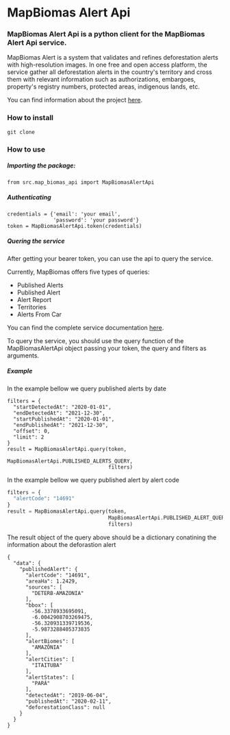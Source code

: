 # MapBiomas Alert Api

### MapBiomas Alert Api is a python client for the MapBiomas Alert Api service.</p>

MapBiomas Alert is a system that validates and refines deforestation alerts with high-resolution images. In one free and open access platform, the service gather all deforestation alerts in the country's territory and cross them with relevant information such as authorizations, embargoes, property's registry numbers, protected areas, indigenous lands, etc.

You can find information about the project [here](http://alerta.mapbiomas.org/en?cama_set_language=en).

### How to install
```
git clone 
```

### How to use
##### Importing the package:

```python3
from src.map_biomas_api import MapBiomasAlertApi
```
##### Authenticating
```python3
credentials = {'email': 'your email',
               'password': 'your password'}
token = MapBiomasAlertApi.token(credentials)
```
##### Quering the service
After getting your bearer token, you can use the api to query the service. 

Currently, MapBiomas offers five types of queries:
- Published Alerts
- Published Alert
- Alert Report
- Territories
- Alerts From Car

You can find the complete service documentation [here](https://plataforma.alerta.mapbiomas.org/api/documentation).

To query the service, you should use the query function of the MapBiomasAlertApi object passing your token, the query and filters as arguments.

##### Example
In the example bellow we query published alerts by date
```python3
filters = {
  "startDetectedAt": "2020-01-01",
  "endDetectedAt": "2021-12-30",
  "startPublishedAt": "2020-01-01",
  "endPublishedAt": "2021-12-30",
  "offset": 0,
  "limit": 2
}
result = MapBiomasAlertApi.query(token,
                                 MapBiomasAlertApi.PUBLISHED_ALERTS_QUERY,
                                 filters)

```

In the example bellow we query published alert by alert code
```python
filters = {
  "alertCode": "14691"
}
result = MapBiomasAlertApi.query(token,
                                 MapBiomasAlertApi.PUBLISHED_ALERT_QUERY,
                                 filters)
```
The result object of the query above should be a dictionary conatining the information about the deforastion alert
```python3
{
  "data": {
    "publishedAlert": {
      "alertCode": "14691",
      "areaHa": 1.2429,
      "sources": [
        "DETERB-AMAZONIA"
      ],
      "bbox": [
        -56.3378933695091,
        -6.0042908703269475,
        -56.320931339719536,
        -5.9873288405373835
      ],
      "alertBiomes": [
        "AMAZÔNIA"
      ],
      "alertCities": [
        "ITAITUBA"
      ],
      "alertStates": [
        "PARÁ"
      ],
      "detectedAt": "2019-06-04",
      "publishedAt": "2020-02-11",
      "deforestationClass": null
    }
  }
}
```